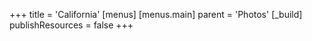 +++
title = 'California'
[menus]
  [menus.main]
    parent = 'Photos'
[_build]
  publishResources = false
+++
